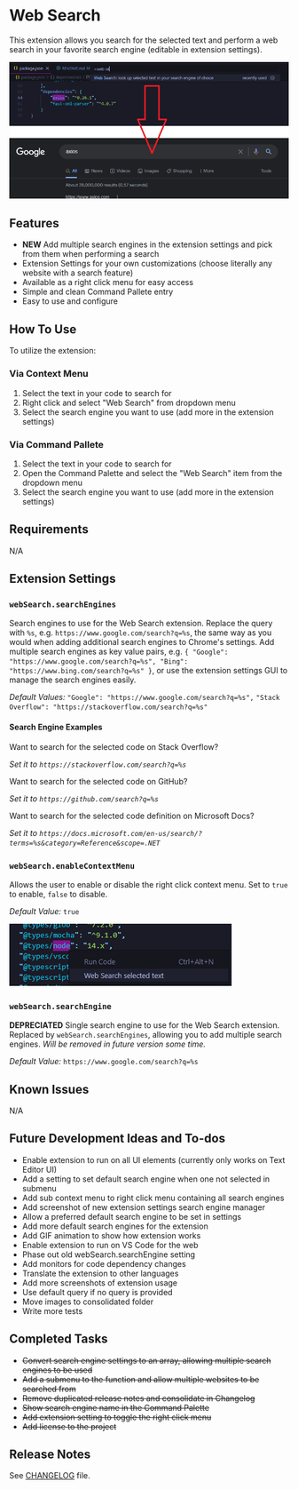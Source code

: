 # Web Search

This extension allows you search for the selected text and perform a web search in your favorite search engine (editable in extension settings).

![Example of Web Search being used on a code snippet, also displaying result of running the extension from Google](web-search.png)

## Features

- **NEW** Add multiple search engines in the extension settings and pick from them when performing a search
- Extension Settings for your own customizations (choose literally any website with a search feature)
- Available as a right click menu for easy access
- Simple and clean Command Pallete entry
- Easy to use and configure

## How To Use

To utilize the extension:

### Via Context Menu

1. Select the text in your code to search for
2. Right click and select "Web Search" from dropdown menu
3. Select the search engine you want to use (add more in the extension settings)

### Via Command Pallete

1. Select the text in your code to search for
2. Open the Command Palette and select the "Web Search" item from the dropdown menu
3. Select the search engine you want to use (add more in the extension settings)

## Requirements

N/A

## Extension Settings

### `webSearch.searchEngines`

Search engines to use for the Web Search extension. Replace the query with `%s`, e.g. `https://www.google.com/search?q=%s`, the same way as you would when adding additional search engines to Chrome's settings. Add multiple search engines as key value pairs, e.g. `{ "Google": "https://www.google.com/search?q=%s", "Bing": "https://www.bing.com/search?q=%s" }`, or use the extension settings GUI to manage the search engines easily.

*Default Values:*
    `"Google": "https://www.google.com/search?q=%s",`
    `"Stack Overflow": "https://stackoverflow.com/search?q=%s"`

#### Search Engine Examples

Want to search for the selected code on Stack Overflow?

*Set it to `https://stackoverflow.com/search?q=%s`*

Want to search for the selected code on GitHub?

*Set it to `https://github.com/search?q=%s`*

Want to search for the selected code definition on Microsoft Docs?

*Set it to `https://docs.microsoft.com/en-us/search/?terms=%s&category=Reference&scope=.NET`*

### `webSearch.enableContextMenu`

Allows the user to enable or disable the right click context menu. Set to `true` to enable, `false` to disable.

*Default Value:*
`true`

![Example of Web Search being used on a code snippet from the right click context menu](web-search-context-menu.png)

### `webSearch.searchEngine`

**DEPRECIATED** Single search engine to use for the Web Search extension.
Replaced by `webSearch.searchEngines`, allowing you to add multiple search engines.
*Will be removed in future version some time.*

*Default Value:*
`https://www.google.com/search?q=%s`

## Known Issues

N/A

## Future Development Ideas and To-dos

- Enable extension to run on all UI elements (currently only works on Text Editor UI)
- Add a setting to set default search engine when one not selected in submenu
- Add sub context menu to right click menu containing all search engines
- Add screenshot of new extension settings search engine manager
- Allow a preferred default search engine to be set in settings
- Add more default search engines for the extension
- Add GIF animation to show how extension works
- Enable extension to run on VS Code for the web
- Phase out old webSearch.searchEngine setting
- Add monitors for code dependency changes
- Translate the extension to other languages
- Add more screenshots of extension usage
- Use default query if no query is provided
- Move images to consolidated folder
- Write more tests

## Completed Tasks

- ~~Convert search engine settings to an array, allowing multiple search engines to be used~~
- ~~Add a submenu to the function and allow multiple websites to be searched from~~
- ~~Remove duplicated release notes and consolidate in Changelog~~
- ~~Show search engine name in the Command Palette~~
- ~~Add extension setting to toggle the right click menu~~
- ~~Add license to the project~~

## Release Notes

See [CHANGELOG](https://github.com/BenRogersWPG/WebSearch/blob/master/CHANGELOG.md) file.